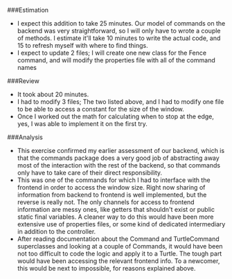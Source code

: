 ###Estimation
* I expect this addition to take 25 minutes. Our model of commands on the backend was very straightforward, so I will only have to wrote a couple
of methods. I estimate it'll take 10 minutes to write the actual code, and 15 to refresh myself with where to find things. 
* I expect to update 2 files; I will create one new class for the Fence command, and will modify the properties file 
with all of the command names

###Review
* It took about 20 minutes. 
* I had to modify 3 files; The two listed above, and I had to modify one file to be able to access a constant for the size of the window.
* Once I worked out the math for calculating when to stop at the edge, yes, I was able to implement it on the first try.

###Analysis
* This exercise confirmed my earlier assessment of our backend, which is that the commands package does a very good job of abstracting away 
most of the interaction with the rest of the backend, so that commands only have to take care of their direct responsibility. 
* This was one of the commands for which I had to interface with the frontend in order to access the window size. Right now sharing of 
information from backend to frontend is well implemented, but the reverse is really not. The only channels for access to frontend
information are messy ones, like getters that shouldn't exist or public static final variables. A cleaner way to do this would have been
more extensive use of properties files, or some kind of dedicated intermediary in addition to the controller.
* After reading documentation about the Command and TurtleCommand superclasses and looking at a couple of Commands, it would have been
not too difficult to code the logic and apply it to a Turtle. The tough part would have been accessing the relevant frontend info. To
a newcomer, this would be next to impossible, for reasons explained above. 
